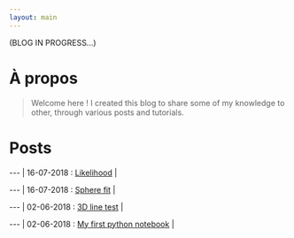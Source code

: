 ```yaml
---
layout: main
---
```


(BLOG IN PROGRESS...)

# À propos

>Welcome here !
>I created this blog to share some of my knowledge to other, through various posts and tutorials.

# Posts

--- |
16-07-2018 : [Likelihood](./posts/likelihood.html) |

--- |
16-07-2018 : [Sphere fit](./posts/Sphere_fitting.html) |

--- |
02-06-2018 : [3D line test](./posts/Test3Dline.html) |

--- |
02-06-2018 : [My first python notebook](./posts/TutorialJupyter.html) |